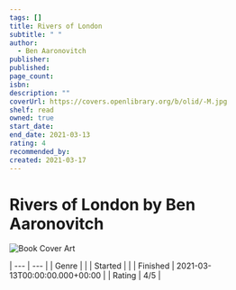 ```yaml
---
tags: []
title: Rivers of London
subtitle: " "
author:
  - Ben Aaronovitch
publisher: 
published: 
page_count: 
isbn: 
description: ""
coverUrl: https://covers.openlibrary.org/b/olid/-M.jpg
shelf: read
owned: true
start_date: 
end_date: 2021-03-13
rating: 4
recommended_by: 
created: 2021-03-17
---
```


# Rivers of London by Ben Aaronovitch

![Book Cover Art](https://covers.openlibrary.org/b/olid/-M.jpg)


| --- | --- |
| Genre |  |
| Started |  |
| Finished | 2021-03-13T00:00:00.000+00:00 |
| Rating | 4/5 |

